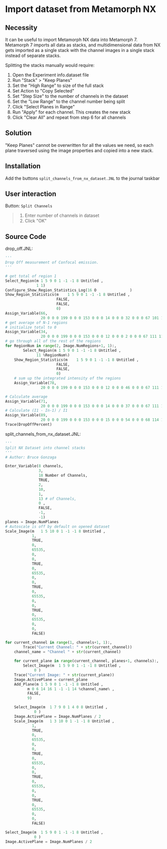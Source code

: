 Import dataset from Metamorph NX
================================

Necessity
---------
It can be useful to import Metamorph NX data into Metamorph 7.
Metamorph 7 imports all data as stacks, and multidimensional data from
NX gets imported as a single stack with the channel images in a single
stack instead of separate stacks.

Splitting the stacks manually would require:

1.  Open the Experiment info.dataset file
2.  Run "Stack" > "Keep Planes"
3.  Set the "High Range" to size of the full stack
4.  Set Action to "Copy Selected"
5.  Set "Step Size" to the number of channels in the dataset
6.  Set the "Low Range" to the channel number being split
7.  Click "Select Planes in Range"
8.  Run "Apply" for each channel.  This creates the new stack
9.  Click "Clear All" and repeat from step 6 for all channels

Solution
--------
"Keep Planes" cannot be overwritten for all the values we need, so
each plane traversed using the image properties and copied into a new
stack.

Installation
------------
Add the buttons `split_channels_from_nx_dataset.JNL` to the journal
taskbar

User interaction
----------------
Button: `Split Channels`

> 1.  Enter number of channels in dataset
> 2.  Click "OK"
<!-- content below automatically generated by doc_jnl.py -->
Source Code
-----------
drop_off.JNL:
```python
'''
Drop Off measurement of Confocal emission.
'''

# get total of region 1
Select_Region(m	1 5 9 0 1 -1 -1 8 Untitled ,
              1 1)
Configure_Show_Region_Statistics_Log(16 O               )
Show_Region_Statistics(m	1 5 9 0 1 -1 -1 8 Untitled ,
                       FALSE,
                       FALSE,
                       0)
Assign_Variable(66,
                20 0 0 0 199 0 0 0 153 0 0 0 14 0 0 0 32 0 0 0 67 101 110 116 101 114 65 118 101 114 97 103 101 0 83 104 111 119 82 101 103 105 111 110 83 116 97 116 105 115 116 105 99 115 46 73 110 116 101 103 114 97 116 101 100 0 )
# get average of N-1 regions
# initialize total to 0
Assign_Variable(34,
                20 0 0 0 199 0 0 0 153 0 0 0 12 0 0 0 2 0 0 0 67 111 114 110 101 114 84 111 116 97 108 0 48 0 )
# go through all of the rest of the regions
for RegionNum in range(2, Image.NumRegions+1, 1):,
        Select_Region(m	1 5 9 0 1 -1 -1 8 Untitled ,
              11 %RegionNum%)
    Show_Region_Statistics(m	1 5 9 0 1 -1 -1 8 Untitled ,
                       FALSE,
                       FALSE,
                       0)
    # sum up the integrated intensity of the regions
    Assign_Variable(78,
                20 0 0 0 199 0 0 0 153 0 0 0 12 0 0 0 46 0 0 0 67 111 114 110 101 114 84 111 116 97 108 0 67 111 114 110 101 114 84 111 116 97 108 32 43 32 83 104 111 119 82 101 103 105 111 110 83 116 97 116 105 115 116 105 99 115 46 73 110 116 101 103 114 97 116 101 100 0 )

# Calculate average
Assign_Variable(71,
                20 0 0 0 199 0 0 0 153 0 0 0 14 0 0 0 37 0 0 0 67 111 114 110 101 114 65 118 101 114 97 103 101 0 67 111 114 110 101 114 84 111 116 97 108 32 47 32 40 73 109 97 103 101 46 78 117 109 82 101 103 105 111 110 115 32 45 32 49 41 0 )
# Calculate (I1 - In-1) / I1
Assign_Variable(89,
                20 0 0 0 199 0 0 0 153 0 0 0 15 0 0 0 54 0 0 0 68 114 111 112 79 102 102 80 101 114 99 101 110 116 0 40 67 101 110 116 101 114 65 118 101 114 97 103 101 32 45 32 67 111 114 110 101 114 65 118 101 114 97 103 101 41 32 47 32 67 101 110 116 101 114 65 118 101 114 97 103 101 32 42 32 49 48 48 0 )
Trace(DropOffPercent)
```

split_channels_from_nx_dataset.JNL:
```python
'''
Split NX Dataset into channel stacks
'''
# Author: Bruce Gonzaga

Enter_Variable(8 channels,
               3,
               18 Number of Channels,
               TRUE,
               2,
               10,
               1,
               13 # of Channels,
               0 ,
               FALSE,
               -1,
               -1)
planes = Image.NumPlanes
# Autoscale is off by default on opened dataset
Scale_Image(m	1 5 10 0 1 -1 -1 8 Untitled ,
            1,
            TRUE,
            0,
            65535,
            0,
            0,
            TRUE,
            0,
            65535,
            0,
            0,
            TRUE,
            0,
            65535,
            0,
            0,
            TRUE,
            0,
            65535,
            0,
            0,
            FALSE)

for current_channel in range(1, channels+1, 1):,
        Trace("Current Channel: " + str(current_channel))
    channel_name = "Channel " + str(current_channel)
    
    for current_plane in range(current_channel, planes+1, channels):,
        Select_Image(m	1 5 9 0 1 -1 -1 8 Untitled ,
             0 )
    Trace("Current Image: " + str(current_plane))
    Image.ActivePlane = current_plane
    Add_Plane(m	1 5 9 0 1 -1 -1 8 Untitled ,
          m	0 6 14 16 1 -1 -1 14 %channel_name% ,
          FALSE,
          9)

    Select_Image(m	1 7 9 0 1 4 0 8 Untitled ,
             0 )
    Image.ActivePlane = Image.NumPlanes / 2
    Scale_Image(m	1 3 10 0 1 -1 -1 8 Untitled ,
            1,
            TRUE,
            0,
            65535,
            0,
            0,
            TRUE,
            0,
            65535,
            0,
            0,
            TRUE,
            0,
            65535,
            0,
            0,
            TRUE,
            0,
            65535,
            0,
            0,
            FALSE)

Select_Image(m	1 5 9 0 1 -1 -1 8 Untitled ,
             0 )
Image.ActivePlane = Image.NumPlanes / 2
```
